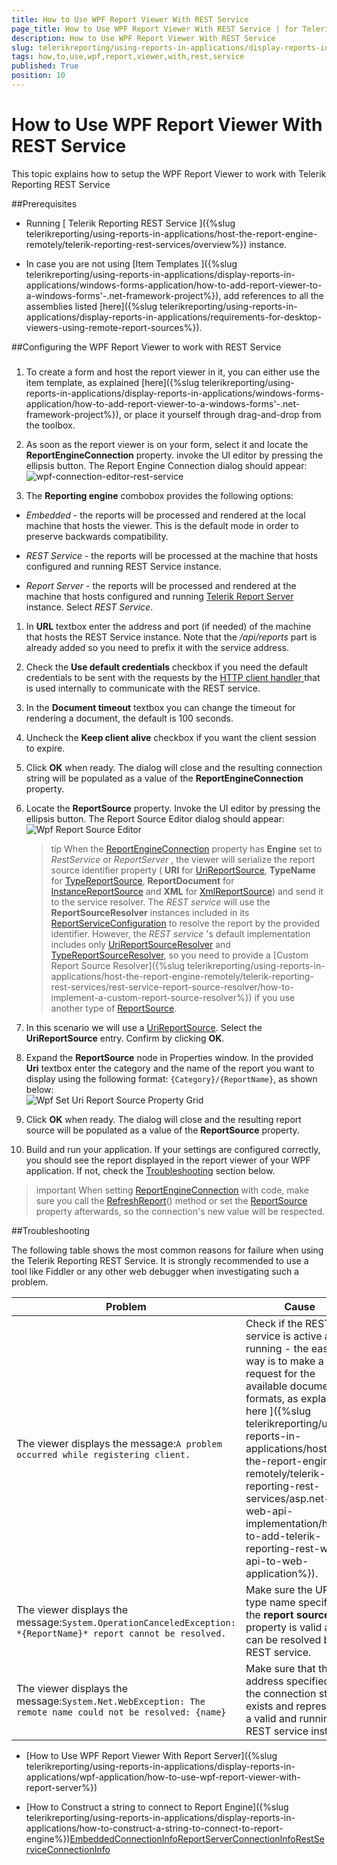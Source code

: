 ```yaml
---
title: How to Use WPF Report Viewer With REST Service
page_title: How to Use WPF Report Viewer With REST Service | for Telerik Reporting Documentation
description: How to Use WPF Report Viewer With REST Service
slug: telerikreporting/using-reports-in-applications/display-reports-in-applications/wpf-application/how-to-use-wpf-report-viewer-with-rest-service
tags: how,to,use,wpf,report,viewer,with,rest,service
published: True
position: 10
---
```


# How to Use WPF Report Viewer With REST Service



This topic explains how to setup the WPF Report Viewer to work with Telerik Reporting REST Service

##Prerequisites

* Running               [ Telerik Reporting REST Service ]({%slug telerikreporting/using-reports-in-applications/host-the-report-engine-remotely/telerik-reporting-rest-services/overview%}) instance.             

* In case you are not using [Item Templates ]({%slug telerikreporting/using-reports-in-applications/display-reports-in-applications/windows-forms-application/how-to-add-report-viewer-to-a-windows-forms'-.net-framework-project%}),               add references to all the assemblies listed               [here]({%slug telerikreporting/using-reports-in-applications/display-reports-in-applications/requirements-for-desktop-viewers-using-remote-report-sources%}).             

##Configuring the WPF Report Viewer to work with REST Service

###

1. To create a form and host the report viewer in it, you can either use the item template, as explained                   [here]({%slug telerikreporting/using-reports-in-applications/display-reports-in-applications/windows-forms-application/how-to-add-report-viewer-to-a-windows-forms'-.net-framework-project%}), or place it yourself through drag-and-drop from the toolbox.                 

1. As soon as the report viewer is on your form, select it and locate the __ReportEngineConnection__ property.                   invoke the UI editor by pressing the ellipsis button. The Report Engine Connection dialog should appear:                   
  ![wpf-connection-editor-rest-service](images/wpf-connection-editor-rest-service.png)

1. The __Reporting engine__ combobox provides the following options:                 

* *Embedded* - the reports will be processed and rendered at the local machine that hosts the viewer. This is the default mode in order to preserve backwards compatibility.                     

* *REST Service* - the reports will be processed at the machine that hosts configured and running REST Service instance.                     

* *Report Server* - the reports will be processed and rendered at the machine that hosts configured and running                       [Telerik Report Server ](http://docs.telerik.com/report-server/introduction) instance.                         Select *REST Service*.                 

1. In __URL__ textbox enter the address and port (if needed) of the machine that hosts the REST Service instance.                   Note that the */api/reports* part is already added so you need to prefix it with the service address.                 

1. Check the __Use default credentials__ checkbox if you need the default credentials to be sent with the requests by the                   [HTTP client handler ](https://msdn.microsoft.com/query/dev14.query?appId=Dev14IDEF1&l&EN-US&k=k(System.Net.Http.HttpClientHandler.UseDefaultCredentials))                   that is used internally to communicate with the REST service.                 

1. In the __Document timeout__ textbox you can change the timeout for rendering a document, the default is 100 seconds.                 

1. Uncheck the __Keep client alive__ checkbox if you want the client session to expire.                 

1. Click __OK__ when ready. The dialog will close and the resulting connection string will be populated as a value of the __ReportEngineConnection__ property.                 

1. Locate the __ReportSource__ property. Invoke the UI editor by pressing the ellipsis button. The Report Source Editor dialog should appear:                   
  ![Wpf Report Source Editor](images/WpfReportSourceEditor.png)

    >tip When the                     [ReportEngineConnection](/reporting/api/Telerik.ReportViewer.Wpf.ReportViewer#Telerik_ReportViewer_Wpf_ReportViewer_ReportEngineConnection)                     property has  __Engine__  set to  *RestService*  or  *ReportServer* ,                     the viewer will serialize the report source identifier property                     ( __URI__  for                     [UriReportSource](/reporting/api/Telerik.Reporting.UriReportSource),                      __TypeName__  for                     [TypeReportSource](/reporting/api/Telerik.Reporting.TypeReportSource),                      __ReportDocument__  for                     [InstanceReportSource](/reporting/api/Telerik.Reporting.InstanceReportSource) and                      __XML__  for                     [XmlReportSource](/reporting/api/Telerik.Reporting.XmlReportSource)) and send it to the service resolver.                   The  *REST service*  will use the  __ReportSourceResolver__  instances included in its                     [ReportServiceConfiguration](/reporting/api/Telerik.Reporting.Service.ReportServiceConfiguration) to resolve the report by the provided identifier.                     However, the  *REST service* 's default implementation includes only                     [UriReportSourceResolver](/reporting/api/Telerik.Reporting.Service.UriReportSourceResolver) and                     [TypeReportSourceResolver](/reporting/api/Telerik.Reporting.Service.TypeReportSourceResolver),                     so you need to provide a                     [Custom Report Source Resolver]({%slug telerikreporting/using-reports-in-applications/host-the-report-engine-remotely/telerik-reporting-rest-services/rest-service-report-source-resolver/how-to-implement-a-custom-report-source-resolver%}) if you use another type of                     [ReportSource](/reporting/api/Telerik.Reporting.ReportSource).                   



1. In this scenario we will use a [UriReportSource](/reporting/api/Telerik.Reporting.UriReportSource).                   Select the __UriReportSource__ entry. Confirm by clicking __OK__.                 

1. Expand the __ReportSource__ node in Properties window. In the provided __Uri__ textbox enter the category and the name of the report you want to display using the following format: `{Category}/{ReportName}`, as shown below:                   
  ![Wpf Set Uri Report Source Property Grid](images/WpfSetUriReportSourcePropertyGrid.png)

1. Click __OK__ when ready. The dialog will close and the resulting report source will be populated as a value of the __ReportSource__ property.                 

1. Build and run your application. If your settings are configured correctly, you should see the report displayed in the report viewer of your WPF application.                   If not, check the                   [Troubleshooting](#Troubleshooting) section below.                 

>important When setting [ReportEngineConnection](/reporting/api/Telerik.ReportViewer.Wpf.ReportViewer#Telerik_ReportViewer_Wpf_ReportViewer_ReportEngineConnection) with code, make sure you call             the [RefreshReport](/reporting/api/Telerik.ReportViewer.Wpf.ReportViewer#Telerik_ReportViewer_Wpf_ReportViewer_RefreshReport)() method             or set the [ReportSource](/reporting/api/Telerik.ReportViewer.Wpf.ReportViewer#Telerik_ReportViewer_Wpf_ReportViewer_ReportSource) property afterwards,             so the connection's new value will be respected.           


##Troubleshooting

The following table shows the most common reasons for failure when using the Telerik Reporting REST Service. It is strongly recommended to use a tool like           Fiddler or any other web debugger when investigating such a problem.         


| Problem | Cause |
| ------ | ------ |
|The viewer displays the message:`A problem occurred while registering client.`|Check if the REST service is active and running - the easiest way is to make a request for the available document formats, as explained[ here ]({%slug telerikreporting/using-reports-in-applications/host-the-report-engine-remotely/telerik-reporting-rest-services/asp.net-web-api-implementation/how-to-add-telerik-reporting-rest-web-api-to-web-application%}).|
|The viewer displays the message:`System.OperationCanceledException: *{ReportName}* report cannot be resolved.`|Make sure the URL or type name specified in the __report source__ property is valid and can be resolved by the REST service.|
|The viewer displays the message:`System.Net.WebException: The remote name could not be resolved: {name}`|Make sure that the address specified in the connection string exists and represents a valid and running REST service instance|




 * [How to Use WPF Report Viewer With Report Server]({%slug telerikreporting/using-reports-in-applications/display-reports-in-applications/wpf-application/how-to-use-wpf-report-viewer-with-report-server%})

 * [How to Construct a string to connect to Report Engine]({%slug telerikreporting/using-reports-in-applications/display-reports-in-applications/how-to-construct-a-string-to-connect-to-report-engine%})[EmbeddedConnectionInfo](/reporting/api/Telerik.ReportViewer.Common.EmbeddedConnectionInfo)[ReportServerConnectionInfo](/reporting/api/Telerik.ReportViewer.Common.ReportServerConnectionInfo)[RestServiceConnectionInfo](/reporting/api/Telerik.ReportViewer.Common.RestServiceConnectionInfo)
